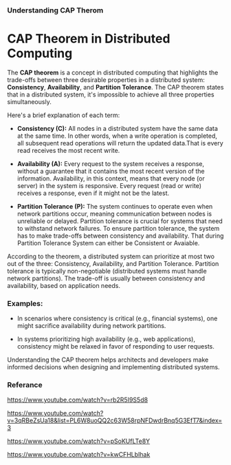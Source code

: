 ### Understanding CAP Therom

# CAP Theorem in Distributed Computing

The **CAP theorem** is a concept in distributed computing that highlights the trade-offs between three desirable properties in a distributed system: **Consistency**, **Availability**, and **Partition Tolerance**. The CAP theorem states that in a distributed system, it's impossible to achieve all three properties simultaneously. 

Here's a brief explanation of each term:

- **Consistency (C):** All nodes in a distributed system have the same data at the same time. In other words, when a write operation is completed, all subsequent read operations will return the updated data.That is every read receives the most recent write.

- **Availability (A):** Every request to the system receives a response, without a guarantee that it contains the most recent version of the information. Availability, in this context, means that every node (or server) in the system is responsive. Every request (read or write) receives a response, even if it might not be the latest.

- **Partition Tolerance (P):** The system continues to operate even when network partitions occur, meaning communication between nodes is unreliable or delayed. Partition tolerance is crucial for systems that need to withstand network failures. To ensure partition tolerance, the system has to make trade-offs between consistency and availability. That during Partition Tolerance System can either be Consistent or Avaiable.

According to the theorem, a distributed system can prioritize at most two out of the three: Consistency, Availability, and Partition Tolerance. Partition tolerance is typically non-negotiable (distributed systems must handle network partitions). The trade-off is usually between consistency and availability, based on application needs.

### Examples:

- In scenarios where consistency is critical (e.g., financial systems), one might sacrifice availability during network partitions.

- In systems prioritizing high availability (e.g., web applications), consistency might be relaxed in favor of responding to user requests.

Understanding the CAP theorem helps architects and developers make informed decisions when designing and implementing distributed systems.


### Referance

https://www.youtube.com/watch?v=rb2R5I9S5d8

https://www.youtube.com/watch?v=3qRBeZsUa18&list=PL6W8uoQQ2c63W58rpNFDwdrBnq5G3EfT7&index=3

https://www.youtube.com/watch?v=pSoKUfLTe8Y

https://www.youtube.com/watch?v=kwCFHLbIhak

